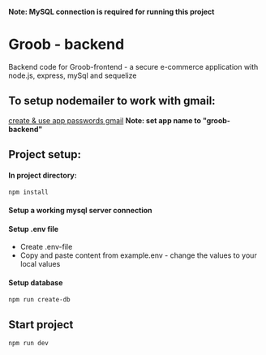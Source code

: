 **Note: MySQL connection is required for running this project**

# Groob - backend

Backend code for Groob-frontend - a secure e-commerce application with node.js, express, mySql and sequelize

## To setup nodemailer to work with gmail:

[create & use app passwords gmail](https://support.google.com/mail/answer/185833?hl=en)
**Note: set app name to "groob-backend"**

## Project setup:

#### In project directory:

```
npm install
```

#### Setup a working mysql server connection

#### Setup .env file

- Create .env-file
- Copy and paste content from example.env - change the values to your local values

#### Setup database

```
npm run create-db
```

## Start project

```
npm run dev
```
